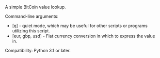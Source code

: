 A simple BitCoin value lookup.

Command-line arguments:
 - [q] - quiet mode, which may be useful for other scripts or programs utilizing this script.
 - [eur, gbp, usd] - Fiat currency conversion in which to express the value in.

Compatibility: Python 3.1 or later.

